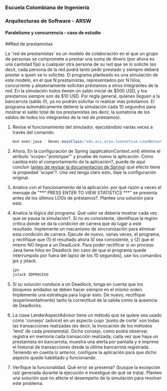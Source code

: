 ### Escuela Colombiana de Ingeniería
### Arquitecturas de Software - ARSW


#### Paralelismo y concurrencia - caso de estudio


##Red de prestamistas

La 'red de prestamistas' es un modelo de colaboración en el que un grupo de personas se compromete a prestar una suma de dinero (por ahora es una cantidad fija) a cualquier otra persona de su red que se lo solicite (es decir, cada persona de la red podrá tanto pedir prestado y siempre deberá prestar a quien se lo solicite). El programa planteado es una simulación de este modelo, en el que N prestamistas, representados por N hilos, concurrente y aleatoriamente solicitan préstamos a otros integrantes de la red. En la simulación todos tienen un saldo inicial de $500 USD, y los prestamos siempre son de $10 USD. Por regla general, quienes lleguen a la bancarrota (saldo 0), ya no podrán solicitar ni realizar más préstamos. El programa automáticamente detiene la simulación cada 10 segundos para mostrar el saldo total de los prestamistas (es decir, la sumatoria de los saldos de todos los integrantes de la red de préstamos).

1. Revise el funcionamiento del simulador, ejecutándolo varias veces a través del comando:

	```java
	mvn exec:java -	Dexec.mainClass="edu.eci.arsw.loannetsim.LoanNetworkSimulation" 
	```

2. Ahora, En la configuración de Spring (applicationContext.xml) elimine el atributo 'scope="prototype"' y pruebe de nuevo la aplicación. Cómo cambia esto el comportamiento de la aplicación?, puede de aquí concluir ([antes de revisar la documentación de Spring](http://docs.spring.io/spring/docs/3.0.0.M3/reference/html/ch04s04.html)) qué efecto tiene la propiedad 'scope'?. Una vez tenga claro esto, deje la configuración original.

3. Analice con el funcionamiento de la aplicación: por qué razón a veces el mensaje de "*** PRESS ENTER TO VIEW STATISTICS ***" se presenta antes de los últimos LOGs de préstamos?. Plantee una solución para esto.
	
	
4. Analice la lógica del programa. Qué valor se debería mostrar cada vez que se pausa la simulación?. 
Si no es consistente, identifique la región crítica donde se da la condición de carrera que da lugar a este resultado. Implemente un mecanismo de sincronización para eliminar esta condición de carrera. Ejecute de nuevo, varias veces, el programa, y rectifique que (1) el resultado ahora SÍ sea consistente, y (2) que el mismo NO llegue a un DeadLock. Para poder rectificar si un proceso Java tiene hilos en Deadlock (en caso de que el programa quede interrumpido por fuera del lapso de los 10 segundos), use los comandos jps y jstack.

	```java
	jps
	jstack IDPROCESO
	```

5. Si su solución conduce a un Deadlock, tenga en cuenta que los bloqueos anidados se deben hacer siempre en el mismo orden. Implemente una estrategia para lograr esto. De nuevo, rectifique (experimentalmente) tanto la correctitud de la salida como la ausencia de Deadlocks.

6. La clase LenderAspectAdvisor tiene un método que se quiere sea usado como 'consejo' (advice) en un aspecto cuyo 'punto de corte' son todas las transacciones realizadas (es decir, la invocación de los métodos 'lend' de cada prestamista). Dicho consejo, como podrá observar, registra en memoria cada transacción realizada; cada vez que haya un prestamista en bancarrota, muestra una alerta por pantalla y e imprime el historial de transacciones desde la última bancarrota registrada. Teniendo en cuenta lo anterior, configure la aplicación para que dicho aspecto quede habilitado y funcionando.
7. Verifique la funcionalidad. Qué error se presenta? (busque la excepción raíz generada durante la ejecución e investigue de qué se trata). Plantee una solución que no afecte el desempeño de la simulación para resolver este problema.
